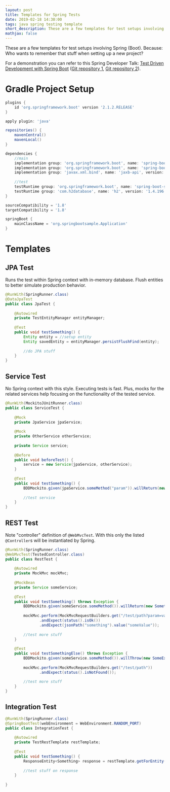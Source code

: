 ```yaml
---
layout: post
title: Templates for Spring Tests
date: 2019-02-18 14:30:00
tags: java spring testing template
short_description: These are a few templates for test setups involving Spring (Boot). Because: Who wants to remember that stuff when setting up a new project? 
mathjax: false
---
```


These are a few templates for test setups involving Spring (Boot). Because: Who wants to remember that stuff when setting up a new project? 

For a demonstration you can refer to this Spring Developer Talk: [Test Driven Development with Spring Boot](https://www.youtube.com/watch?v=s9vt6UJiHg4) ([Git repository 1](https://github.com/mbhave/tdd-with-spring-boot), [Git repository 2](https://github.com/sannidhi/tdd-boot-demo﻿)).

# Gradle Project Setup

```groovy
plugins {
    id 'org.springframework.boot' version '2.1.2.RELEASE'
}

apply plugin: 'java'

repositories() {
    mavenCentral()
    mavenLocal()
}

dependencies {
    //main
    implementation group: 'org.springframework.boot', name: 'spring-boot-starter-web', version: '2.1.2.RELEASE'
    implementation group: 'org.springframework.boot', name: 'spring-boot-starter-data-jpa', version: '2.1.2.RELEASE'
    implementation group: 'javax.xml.bind', name: 'jaxb-api', version: '2.3.1'
    
    //test
    testRuntime group: 'org.springframework.boot', name: 'spring-boot-starter-test', version: '2.1.2.RELEASE'
    testRuntime group: 'com.h2database', name: 'h2', version: '1.4.196'
}

sourceCompatibility = '1.8'
targetCompatibility = '1.8'

springBoot {
    mainClassName = 'org.springbootsample.Application'
}
```

# Templates

## JPA Test

Runs the test within Spring context with in-memory database. Flush entities to better simulate production behavior.

```java
@RunWith(SpringRunner.class)
@DataJpaTest
public class JpaTest {
    
    @Autowired
    private TestEntityManager entityManager;
    
    @Test
    public void testSomething() {
        Entity entity = //setup entity
        Entity savedEntity = entityManager.persistFlushFind(entity);
        
        //do JPA stuff
    }
}
```

## Service Test

No Spring context with this style. Executing tests is fast. Plus, mocks for the related services help focusing on the functionality of the tested service.

```java
@RunWith(MockitoJUnitRunner.class)
public class ServiceTest {
    
    @Mock
    private JpaService jpaService;
    
    @Mock
    private OtherService otherService;
    
    private Service service;
    
    @Before
    public void beforeTest() {
        service = new Service(jpaService, otherService);
    }
    
    @Test
    public void testSomething() {
        BDDMockito.given(jpaService.someMethod("param")).willReturn(new Entity("someValue"));
        
        //test service
    }
}
```

## REST Test

Note "controller" definition of `@WebMvcTest`. With this only the listed `@Controller`s will be instantiated by Spring.

```java
@RunWith(SpringRunner.class)
@WebMvcTest(TestedController.class)
public class RestTest {
    
    @Autowired
    private MockMvc mockMvc;
    
    @MockBean
    private Service someService;
    
    @Test
    public void testSomething() throws Exception {
        BDDMockito.given(someService.someMethod()).willReturn(new Something());
        
        mockMvc.perform(MockMvcRequestBuilders.get("/test/path?param=value"))
               .andExpect(status().isOk())
               .andExpect(jsonPath("something").value("someValue"));
        
        //test more stuff
    }
    
    @Test
    public void testSomethingElse() throws Exception {
        BDDMockito.given(someService.someMethod()).willThrow(new SomeException());
        
        mockMvc.perform(MockMvcRequestBuilders.get("/test/path"))
               .andExpect(status().isNotFound());
        
        //test more stuff
    }
}
```

## Integration Test

```java
@RunWith(SpringRunner.class)
@SpringBootTest(webEnvironment = WebEnvironment.RANDOM_PORT)
public class IntegrationTest {
    
    @Autowired
    private TestRestTemplate restTemplate;
    
    @Test
    public void testSomething() {
        ResponseEntity<Something> response = restTemplate.getForEntity("/rest/path", Something.class);
        
        //test stuff on response
    }
    
}
```